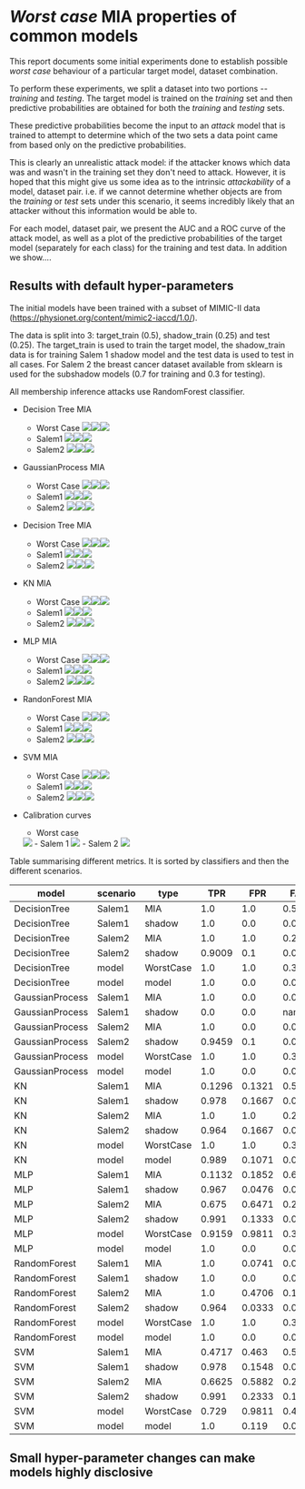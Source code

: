 # _Worst case_ MIA properties of common models

This report documents some initial experiments done to establish possible _worst case_ behaviour of a particular target model, dataset combination.

To perform these experiments, we split a dataset into two portions -- _training_ and _testing_. The target model is trained on the _training_ set and then predictive probabilities are obtained for both the _training_ and _testing_ sets.

These predictive probabilities become the input to an _attack_ model that is trained to attempt to determine which of the two sets a data point came from based only on the predictive probabilities.

This is clearly an unrealistic attack model: if the attacker knows which data was and wasn't in the training set they don't need to attack. However, it is hoped that this might give us some idea as to the intrinsic _attackability_ of a model, dataset pair. i.e. if we cannot determine whether objects are from the _training_ or _test_ sets under this scenario, it seems incredibly likely that an attacker without this information would be able to.

For each model, dataset pair, we present the AUC and a ROC curve of the attack model, as well as a plot of the predictive probabilities of the target model (separately for each class) for the training and test data. In addition we show....

## Results with default hyper-parameters

The initial models have been trained with a subset of MIMIC-II data (https://physionet.org/content/mimic2-iaccd/1.0/).

The data is split into 3: target_train (0.5), shadow_train (0.25) and test (0.25). The target_train is used to train the target model, the shadow_train data is for training Salem 1 shadow model and the test data is used to test in all cases. For Salem 2 the breast cancer dataset available from sklearn is used for the subshadow models (0.7 for training and 0.3 for testing).

All membership inference attacks use RandomForest classifier.

- Decision Tree MIA
	- Worst Case
<img src="worst_case/DecisionTree - MIA RandomForest.pdf"><img src="worst_case/DecisionTree - MIA RandomForest_class_0.pdf"><img src="worst_case/DecisionTree - MIA RandomForest_class_1.pdf">
	- Salem1
<img src="Salem1/ATTACK DecisionTree - MIA RandomForest.pdf"><img src="Salem1/ATTACK DecisionTree - MIA RandomForest_class_0.pdf"><img src="Salem1/ATTACK DecisionTree - MIA RandomForest_class_1.pdf">
	- Salem2
<img src="Salem2/Salem-adv2  DecisionTree - MIA RandomForest.pdf"><img src="Salem2/Salem-adv2  DecisionTree - MIA RandomForest_class_0.pdf"><img src="Salem2/Salem-adv2 DecisionTree - MIA RandomForest_class_1.pdf">

- GaussianProcess MIA
	- Worst Case
<img src="worst_case/GaussianProcess - MIA RandomForest.pdf"><img src="worst_case/GaussianProcess - MIA RandomForest_class_0.pdf"><img src="worst_case/DecisionTree - MIA RandomForest_class_1.pdf">
	- Salem1
<img src="Salem1/ATTACK GaussianProcess - MIA RandomForest.pdf"><img src="Salem1/ATTACK GaussianProcess - MIA RandomForest_class_0.pdf"><img src="Salem1/ATTACK DecisionTree - MIA RandomForest_class_1.pdf">
	- Salem2
<img src="Salem2/Salem-adv2 GaussianProcess - MIA RandomForest.pdf"><img src="Salem2/Salem-adv2 GaussianProcess - MIA RandomForest_class_0.pdf"><img src="Salem2/Salem-adv2 GaussianProcess - MIA RandomForest_class_1.pdf">

- Decision Tree MIA
	- Worst Case
<img src="worst_case/DecisionTree - MIA RandomForest.pdf"><img src="worst_case/DecisionTree - MIA RandomForest_class_0.pdf"><img src="worst_case/DecisionTree - MIA RandomForest_class_1.pdf">
	- Salem1
<img src="Salem1/ATTACK DecisionTree - MIA RandomForest.pdf"><img src="Salem1/ATTACK DecisionTree - MIA RandomForest_class_0.pdf"><img src="Salem1/ATTACK DecisionTree - MIA RandomForest_class_1.pdf">
	- Salem2
<img src="Salem2/Salem-adv2  DecisionTree - MIA RandomForest.pdf"><img src="Salem2/Salem-adv2  DecisionTree - MIA RandomForest_class_0.pdf"><img src="Salem2/Salem-adv2 DecisionTree - MIA RandomForest_class_1.pdf">

- KN MIA
	- Worst Case
<img src="worst_case/KN - MIA RandomForest.pdf"><img src="worst_case/KN - MIA RandomForest_class_0.pdf"><img src="worst_case/DecisionTree - MIA RandomForest_class_1.pdf">
	- Salem1
<img src="Salem1/ATTACK KN - MIA RandomForest.pdf"><img src="Salem1/ATTACK KN - MIA RandomForest_class_0.pdf"><img src="Salem1/ATTACK DecisionTree - MIA RandomForest_class_1.pdf">
	- Salem2
<img src="Salem2/Salem-adv2 KN - MIA RandomForest.pdf"><img src="Salem2/Salem-adv2 KN - MIA RandomForest_class_0.pdf"><img src="Salem2/Salem-adv2 KN - MIA RandomForest_class_1.pdf">

- MLP MIA
	- Worst Case
<img src="worst_case/MLP - MIA RandomForest.pdf"><img src="worst_case/MLP - MIA RandomForest_class_0.pdf"><img src="worst_case/DecisionTree - MIA RandomForest_class_1.pdf">
	- Salem1
<img src="Salem1/ATTACK MLP - MIA RandomForest.pdf"><img src="Salem1/ATTACK MLP - MIA RandomForest_class_0.pdf"><img src="Salem1/ATTACK DecisionTree - MIA RandomForest_class_1.pdf">
	- Salem2
<img src="Salem2/Salem-adv2 MLP - MIA RandomForest.pdf"><img src="Salem2/Salem-adv2 MLP - MIA RandomForest_class_0.pdf"><img src="Salem2/Salem-adv2 MLP - MIA RandomForest_class_1.pdf">

- RandonForest MIA
	- Worst Case
<img src="worst_case/RandonForest - MIA RandomForest.pdf"><img src="worst_case/RandonForest - MIA RandomForest_class_0.pdf"><img src="worst_case/DecisionTree - MIA RandomForest_class_1.pdf">
	- Salem1
<img src="Salem1/ATTACK RandonForest - MIA RandomForest.pdf"><img src="Salem1/ATTACK RandonForest - MIA RandomForest_class_0.pdf"><img src="Salem1/ATTACK DecisionTree - MIA RandomForest_class_1.pdf">
	- Salem2
<img src="Salem2/Salem-adv2 RandonForest - MIA RandomForest.pdf"><img src="Salem2/Salem-adv2 RandonForest - MIA RandomForest_class_0.pdf"><img src="Salem2/Salem-adv2 RandonForest - MIA RandomForest_class_1.pdf">

- SVM MIA
	- Worst Case
<img src="worst_case/SVM - MIA RandomForest.pdf"><img src="worst_case/SVM - MIA RandomForest_class_0.pdf"><img src="worst_case/DecisionTree - MIA RandomForest_class_1.pdf">
	- Salem1
<img src="Salem1/ATTACK SVM - MIA RandomForest.pdf"><img src="Salem1/ATTACK SVM - MIA RandomForest_class_0.pdf"><img src="Salem1/ATTACK DecisionTree - MIA RandomForest_class_1.pdf">
	- Salem2
<img src="Salem2/Salem-adv2 SVM - MIA RandomForest.pdf"><img src="Salem2/Salem-adv2 SVM - MIA RandomForest_class_0.pdf"><img src="Salem2/Salem-adv2 SVM - MIA RandomForest_class_1.pdf">


- Calibration curves
	- Worst case
	<img src="worst_case/calibration_curves.jpeg">
	- Salem 1
	<img src="Salem1/calibration_curves.jpeg">
	- Salem 2
	<img src="Salem2/calibration_curves.jpeg">

Table summarising different metrics. It is sorted by classifiers and then the different scenarios.

| model | scenario | type | TPR | FPR | FAR | TNR | PPV | NPV | FNR | ACC | Advantage | PLR | NLR | OR | AUC |
|----- | -------- | ---- | --- | --- | --- | --- | --- | --- | --- | --- | --------- | --- | --- | -- | --- |
 | DecisionTree | Salem1 | MIA | 1.0 | 1.0 | 0.5047 | 0.0 | 0.4953 | nan | 0.0 | 0.4953 | 0.0 | 1.0 | nan | nan | 0.5 |
 | DecisionTree | Salem1 | shadow | 1.0 | 0.0 | 0.0 | 1.0 | 1.0 | 1.0 | 0.0 | 1.0 | 1.0 | inf | 0.0 | inf | 0.9949 |
 | DecisionTree | Salem2 | MIA | 1.0 | 1.0 | 0.2982 | 0.0 | 0.7018 | nan | 0.0 | 0.7018 | 0.0 | 1.0 | nan | nan | 0.5 |
 | DecisionTree | Salem2 | shadow | 0.9009 | 0.1 | 0.0566 | 0.9 | 0.9434 | 0.8308 | 0.0991 | 0.9006 | 0.8009 | 9.009 | 0.1101 | 81.8182 | 0.9004 |
 | DecisionTree | model | WorstCase | 1.0 | 1.0 | 0.3312 | 0.0 | 0.6688 | nan | 0.0 | 0.6688 | 0.0 | 1.0 | nan | nan | 0.5 |
 | DecisionTree | model | model | 1.0 | 0.0 | 0.0 | 1.0 | 1.0 | 1.0 | 0.0 | 1.0 | 1.0 | inf | 0.0 | inf | 0.9949 |
 | GaussianProcess | Salem1 | MIA | 1.0 | 0.0 | 0.0 | 1.0 | 1.0 | 1.0 | 0.0 | 1.0 | 1.0 | inf | 0.0 | inf | 0.9949 |
 | GaussianProcess | Salem1 | shadow | 0.0 | 0.0 | nan | 1.0 | nan | 0.3158 | 1.0 | 0.3158 | 0.0 | nan | 1.0 | nan | 0.5 |
 | GaussianProcess | Salem2 | MIA | 1.0 | 0.0 | 0.0 | 1.0 | 1.0 | 1.0 | 0.0 | 1.0 | 1.0 | inf | 0.0 | inf | 0.9949 |
 | GaussianProcess | Salem2 | shadow | 0.9459 | 0.1 | 0.0541 | 0.9 | 0.9459 | 0.9 | 0.0541 | 0.9298 | 0.8459 | 9.4595 | 0.0601 | 157.5 | 0.5713 |
 | GaussianProcess | model | WorstCase | 1.0 | 1.0 | 0.3312 | 0.0 | 0.6688 | nan | 0.0 | 0.6688 | 0.0 | 1.0 | nan | nan | 0.5 |
 | GaussianProcess | model | model | 1.0 | 0.0 | 0.0 | 1.0 | 1.0 | 1.0 | 0.0 | 1.0 | 1.0 | inf | 0.0 | inf | 0.9949 |
 | KN | Salem1 | MIA | 0.1296 | 0.1321 | 0.5 | 0.8679 | 0.5 | 0.4946 | 0.8704 | 0.4953 | 0.0024 | 0.9815 | 1.0028 | 0.9787 | 0.5072 |
 | KN | Salem1 | shadow | 0.978 | 0.1667 | 0.0729 | 0.8333 | 0.9271 | 0.9459 | 0.022 | 0.9323 | 0.8114 | 5.8681 | 0.0264 | 222.5 | 0.9531 |
 | KN | Salem2 | MIA | 1.0 | 1.0 | 0.2982 | 0.0 | 0.7018 | nan | 0.0 | 0.7018 | 0.0 | 1.0 | nan | nan | 0.4871 |
 | KN | Salem2 | shadow | 0.964 | 0.1667 | 0.0855 | 0.8333 | 0.9145 | 0.9259 | 0.036 | 0.9181 | 0.7973 | 5.7838 | 0.0432 | 133.75 | 0.9473 |
 | KN | model | WorstCase | 1.0 | 1.0 | 0.3312 | 0.0 | 0.6688 | nan | 0.0 | 0.6688 | 0.0 | 1.0 | nan | nan | 0.4852 |
 | KN | model | model | 0.989 | 0.1071 | 0.0476 | 0.8929 | 0.9524 | 0.974 | 0.011 | 0.9586 | 0.8819 | 9.2308 | 0.0123 | 750.0 | 0.9903 |
 | MLP | Salem1 | MIA | 0.1132 | 0.1852 | 0.625 | 0.8148 | 0.375 | 0.4835 | 0.8868 | 0.4673 | 0.072 | 0.6113 | 1.0883 | 0.5617 | 0.4655 |
 | MLP | Salem1 | shadow | 0.967 | 0.0476 | 0.0222 | 0.9524 | 0.9778 | 0.9302 | 0.033 | 0.9624 | 0.9194 | 20.3077 | 0.0346 | 586.6667 | 0.9806 |
 | MLP | Salem2 | MIA | 0.675 | 0.6471 | 0.2895 | 0.3529 | 0.7105 | 0.3158 | 0.325 | 0.5789 | 0.0279 | 1.0432 | 0.9208 | 1.1329 | 0.4954 |
 | MLP | Salem2 | shadow | 0.991 | 0.1333 | 0.0678 | 0.8667 | 0.9322 | 0.9811 | 0.009 | 0.9474 | 0.8577 | 7.4324 | 0.0104 | 715.0 | 0.9853 |
 | MLP | model | WorstCase | 0.9159 | 0.9811 | 0.3467 | 0.0189 | 0.6533 | 0.1 | 0.0841 | 0.6188 | 0.0652 | 0.9335 | 4.4579 | 0.2094 | 0.3778 |
 | MLP | model | model | 1.0 | 0.0 | 0.0 | 1.0 | 1.0 | 1.0 | 0.0 | 1.0 | 1.0 | inf | 0.0 | inf | 0.9949 |
 | RandomForest | Salem1 | MIA | 1.0 | 0.0741 | 0.0702 | 0.9259 | 0.9298 | 1.0 | 0.0 | 0.9626 | 0.9259 | 13.5 | 0.0 | inf | 0.9628 |
 | RandomForest | Salem1 | shadow | 1.0 | 0.0 | 0.0 | 1.0 | 1.0 | 1.0 | 0.0 | 1.0 | 1.0 | inf | 0.0 | inf | 0.9949 |
 | RandomForest | Salem2 | MIA | 1.0 | 0.4706 | 0.1667 | 0.5294 | 0.8333 | 1.0 | 0.0 | 0.8596 | 0.5294 | 2.125 | 0.0 | inf | 0.7647 |
 | RandomForest | Salem2 | shadow | 0.964 | 0.0333 | 0.0183 | 0.9667 | 0.9817 | 0.9355 | 0.036 | 0.9649 | 0.9306 | 28.9189 | 0.0373 | 775.75 | 0.9859 |
 | RandomForest | model | WorstCase | 1.0 | 1.0 | 0.3312 | 0.0 | 0.6688 | nan | 0.0 | 0.6688 | 0.0 | 1.0 | nan | nan | 0.5 |
 | RandomForest | model | model | 1.0 | 0.0 | 0.0 | 1.0 | 1.0 | 1.0 | 0.0 | 1.0 | 1.0 | inf | 0.0 | inf | 0.9949 |
 | SVM | Salem1 | MIA | 0.4717 | 0.463 | 0.5 | 0.537 | 0.5 | 0.5088 | 0.5283 | 0.5047 | 0.0087 | 1.0189 | 0.9837 | 1.0357 | 0.5942 |
 | SVM | Salem1 | shadow | 0.978 | 0.1548 | 0.0681 | 0.8452 | 0.9319 | 0.9467 | 0.022 | 0.9361 | 0.8233 | 6.3195 | 0.026 | 243.0385 | 0.9874 |
 | SVM | Salem2 | MIA | 0.6625 | 0.5882 | 0.274 | 0.4118 | 0.726 | 0.3415 | 0.3375 | 0.5877 | 0.0743 | 1.1262 | 0.8196 | 1.3741 | 0.5005 |
 | SVM | Salem2 | shadow | 0.991 | 0.2333 | 0.1129 | 0.7667 | 0.8871 | 0.9787 | 0.009 | 0.9123 | 0.7577 | 4.2471 | 0.0118 | 361.4286 | 0.968 |
 | SVM | model | WorstCase | 0.729 | 0.9811 | 0.4 | 0.0189 | 0.6 | 0.0333 | 0.271 | 0.4938 | 0.2522 | 0.743 | 14.3645 | 0.0517 | 0.2247 |
 | SVM | model | model | 1.0 | 0.119 | 0.0521 | 0.881 | 0.9479 | 1.0 | 0.0 | 0.9624 | 0.881 | 8.4 | 0.0 | inf | 0.9949 |



## Small hyper-parameter changes can make models highly disclosive
